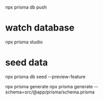 #
npx prisma db push 
# watch database
npx prisma studio
# seed data
npx prisma db seed --preview-feature

npx prisma generate
npx prisma generate --schema=src/@app/prisma/schema.prisma